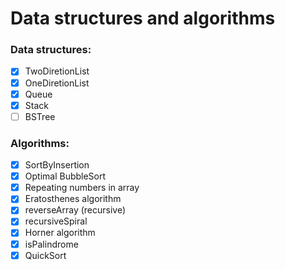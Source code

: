 # Data structures and algorithms
### Data structures:
 - [x] TwoDiretionList
 - [x] OneDiretionList
 - [x] Queue
 - [x] Stack
 - [ ] BSTree
### Algorithms:
 - [x] SortByInsertion
 - [x] Optimal BubbleSort
 - [x] Repeating numbers in array
 - [x] Eratosthenes algorithm
 - [x] reverseArray (recursive)
 - [x] recursiveSpiral
 - [x] Horner algorithm
 - [x] isPalindrome
 - [x] QuickSort
